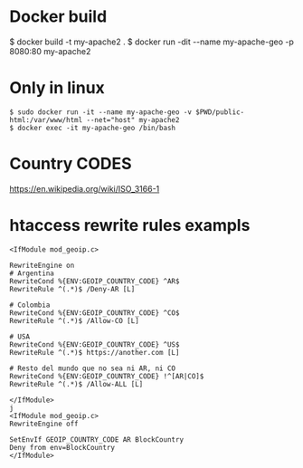 # Docker build

$ docker build -t my-apache2 .
$ docker run -dit --name my-apache-geo -p 8080:80 my-apache2

# Only in linux
    $ sudo docker run -it --name my-apache-geo -v $PWD/public-html:/var/www/html --net="host" my-apache2
    $ docker exec -it my-apache-geo /bin/bash

# Country CODES

https://en.wikipedia.org/wiki/ISO_3166-1

# htaccess rewrite rules exampls

    <IfModule mod_geoip.c>

    RewriteEngine on
    # Argentina
    RewriteCond %{ENV:GEOIP_COUNTRY_CODE} ^AR$ 
    RewriteRule ^(.*)$ /Deny-AR [L]

    # Colombia
    RewriteCond %{ENV:GEOIP_COUNTRY_CODE} ^CO$ 
    RewriteRule ^(.*)$ /Allow-CO [L]

    # USA
    RewriteCond %{ENV:GEOIP_COUNTRY_CODE} ^US$ 
    RewriteRule ^(.*)$ https://another.com [L]

    # Resto del mundo que no sea ni AR, ni CO
    RewriteCond %{ENV:GEOIP_COUNTRY_CODE} !^[AR|CO]$
    RewriteRule ^(.*)$ /Allow-ALL [L]

    </IfModule>
    j
    <IfModule mod_geoip.c>
    RewriteEngine off

    SetEnvIf GEOIP_COUNTRY_CODE AR BlockCountry
    Deny from env=BlockCountry
    </IfModule>
